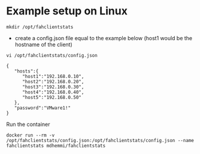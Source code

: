 # Example setup on Linux
```
mkdir /opt/fahclientstats
```

- create a config.json file equal to the example below (host1 would be the hostname of the client)

```
vi /opt/fahclientstats/config.json
```
```
{
   "hosts":{
      "host1":"192.168.0.10",
      "host2":"192.168.0.20",
      "host3":"192.168.0.30",
      "host4":"192.168.0.40",
      "host5":"192.168.0.50"
   },
   "password":"VMware1!"
}
```
Run the container

```
docker run --rm -v /opt/fahclientstats/config.json:/opt/fahclientstats/config.json --name fahclientstats mdhemmi/fahclientstats
```
